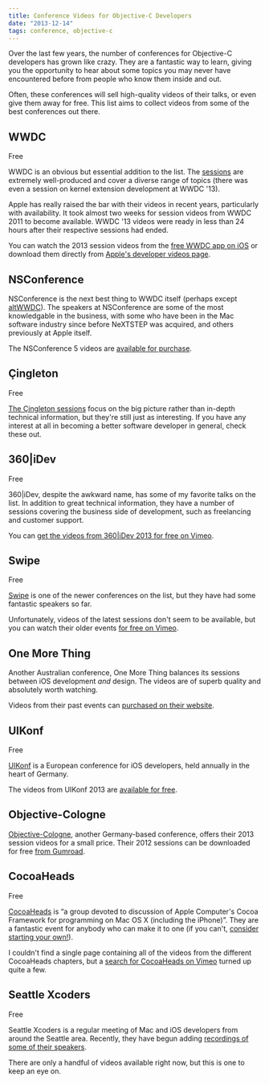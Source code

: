 ```yaml
---
title: Conference Videos for Objective-C Developers
date: "2013-12-14"
tags: conference, objective-c
---
```


Over the last few years, the number of conferences for Objective-C developers has grown like crazy. They are a fantastic way to learn, giving you the opportunity to hear about some topics you may never have encountered before from people who know them inside and out.

Often, these conferences will sell high-quality videos of their talks, or even give them away for free. This list aims to collect videos from some of the best conferences out there.

<div class="badged-header"><h2>WWDC</h2><span class="badge blue">Free</span></div>

WWDC is an obvious but essential addition to the list. The [sessions][1] are extremely well-produced and cover a diverse range of topics (there was even a session on kernel extension development at WWDC '13).

Apple has really raised the bar with their videos in recent years, particularly with availability. It took almost two weeks for session videos from WWDC 2011 to become available. WWDC '13 videos were ready in less than 24 hours after their respective sessions had ended.

You can watch the 2013 session videos from the [free WWDC app on iOS][2] or download them directly from [Apple's developer videos page][3].

## NSConference

NSConference is the next best thing to WWDC itself (perhaps except [altWWDC][4]). The speakers at NSConference are some of the most knowledgable in the business, with some who have been in the Mac software industry since before NeXTSTEP was acquired, and others previously at Apple itself.

The NSConference 5 videos are [available for purchase][5].

<div class="badged-header"><h2>Çingleton</h2><span class="badge blue">Free</span></div>

[The Çingleton sessions][6] focus on the big picture rather than in-depth technical information, but they're still just as interesting. If you have any interest at all in becoming a better software developer in general, check these out.

<div class="badged-header"><h2>360|iDev</h2><span class="badge blue">Free</span></div>

360|iDev, despite the awkward name, has some of my favorite talks on the list. In addition to great technical information, they have a number of sessions covering the business side of development, such as freelancing and customer support.

You can [get the videos from 360|iDev 2013 for free on Vimeo][7].

<div class="badged-header"><h2>Swipe</h2><span class="badge blue">Free</span></div>

[Swipe][8] is one of the newer conferences on the list, but they have had some fantastic speakers so far.

Unfortunately, videos of the latest sessions don't seem to be available, but you can watch their older events [for free on Vimeo][9].

## One More Thing

Another Australian conference, One More Thing balances its sessions between iOS development _and_ design. The videos are of superb quality and absolutely worth watching.

Videos from their past events can [purchased on their website][10].

<div class="badged-header"><h2>UIKonf</h2><span class="badge blue">Free</span></div>

[UIKonf][11] is a European conference for iOS developers, held annually in the heart of Germany.

The videos from UIKonf 2013 are [available for free][12].

## Objective-Cologne

[Objective-Cologne][13], another Germany-based conference, offers their 2013 session videos for a small price. Their 2012 sessions can be downloaded for free [from Gumroad][14].

<div class="badged-header"><h2>CocoaHeads</h2><span class="badge blue">Free</span></div>

[CocoaHeads][15] is “a group devoted to discussion of Apple Computer's Cocoa Framework for programming on Mac OS X (including the iPhone)”. They are a fantastic event for anybody who can make it to one (if you can't, [consider starting your own!][16]).

I couldn't find a single page containing all of the videos from the different CocoaHeads chapters, but a [search for CocoaHeads on Vimeo][17] turned up quite a few.

<div class="badged-header"><h2>Seattle Xcoders</h2><span class="badge blue">Free</span></div>

Seattle Xcoders is a regular meeting of Mac and iOS developers from around the Seattle area. Recently, they have begun adding [recordings of some of their speakers][18].

There are only a handful of videos available right now, but this is one to keep an eye on.



[1]:	https://developer.apple.com/videos/
[2]:	https://itunes.apple.com/us/app/wwdc/id640199958
[3]:	https://developer.apple.com/videos/
[4]:	http://altwwdc.com
[5]:	http://my.nsconference.com
[6]:	https://vimeo.com/cingleton
[7]:	http://vimeopro.com/360conferences/360idev-2013
[8]:	http://swipeconference.com.au
[9]:	https://vimeo.com/user11941329
[10]:	http://onemorething.com.au/videos/
[11]:	http://www.uikonf.com
[12]:	http://2013.uikonf.com/videos.html
[13]:	http://objcgn.com
[14]:	http://gum.co/OC12
[15]:	http://cocoaheads.org
[16]:	http://cocoaheads.org/starting-a-chapter.html
[17]:	https://vimeo.com/search?q=CocoaHeads
[18]:	https://vimeo.com/seattlexcoders
